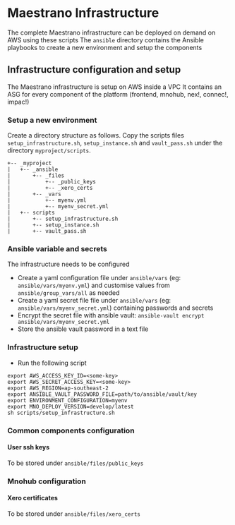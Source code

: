 # Maestrano Infrastructure

The complete Maestrano infrastructure can be deployed on demand on AWS using these scripts
The `ansible` directory contains the Ansible playbooks to create a new environment and setup the components

## Infrastructure configuration and setup
The Maestrano infrastructure is setup on AWS inside a VPC
It contains an ASG for every component of the platform (frontend, mnohub, nex!, connec!, impac!)

### Setup a new environment
Create a directory structure as follows. Copy the scripts files `setup_infrastructure.sh`, `setup_instance.sh` and `vault_pass.sh` under the directory `myproject/scripts`.
```
+-- _myproject
|   +-- _ansible
|       +-- _files
|           +-- _public_keys
|           +-- _xero_certs
|       +-- _vars
|           +-- myenv.yml
|           +-- myenv_secret.yml
|   +-- scripts
|       +-- setup_infrastructure.sh
|       +-- setup_instance.sh
|       +-- vault_pass.sh
```

### Ansible variable and secrets
The infrastructure needs to be configured
- Create a yaml configuration file under `ansible/vars` (eg: `ansible/vars/myenv.yml`) and customise values from `ansible/group_vars/all` as needed
- Create a yaml secret file file under `ansible/vars` (eg: `ansible/vars/myenv_secret.yml`) containing passwords and secrets
- Encrypt the secret file with ansible vault: `ansible-vault encrypt ansible/vars/myenv_secret.yml`
- Store the ansible vault password in a text file

### Infrastructure setup
- Run the following script

```
export AWS_ACCESS_KEY_ID=<some-key>
export AWS_SECRET_ACCESS_KEY=<some-key>
export AWS_REGION=ap-southeast-2
export ANSIBLE_VAULT_PASSWORD_FILE=path/to/ansible/vault/key
export ENVIRONMENT_CONFIGURATION=myenv
export MNO_DEPLOY_VERSION=develop/latest
sh scripts/setup_infrastructure.sh
```

### Common components configuration
#### User ssh keys
To be stored under `ansible/files/public_keys`

### Mnohub configuration
#### Xero certificates
To be stored under `ansible/files/xero_certs`
